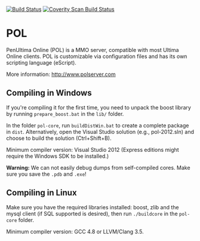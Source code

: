 [![Build Status](https://travis-ci.org/polserver/polserver.svg?branch=master)](https://travis-ci.org/polserver/polserver)
[![Coverity Scan Build Status](https://scan.coverity.com/projects/2862/badge.svg)](https://scan.coverity.com/projects/2862)


POL
=========

PenUltima Online (POL) is a MMO server, compatible with most Ultima Online clients.  POL is customizable via configuration files and has its own scripting language (eScript). 

More information: http://www.polserver.com


Compiling in Windows
---------

If you're compiling it for the first time, you need to unpack the boost library by running `prepare_boost.bat` in the `lib/` folder. 

In the folder `pol-core`, run `buildDistWin.bat` to create a complete package in `dist`. Alternatively, open the Visual Studio solution (e.g., pol-2012.sln) and choose to build the solution (Ctrl+Shift+B).
 
Minimum compiler version: Visual Studio 2012 (Express editions might require the Windows SDK to be installed.)

<b>Warning:</b> We can not easily debug dumps from self-compiled cores. Make sure you save the `.pdb` and `.exe`!
 
Compiling in Linux
----------

Make sure you have the required libraries installed: boost, zlib and the mysql client (if SQL supported is desired), then run `./buildcore` in the `pol-core` folder.

Minimum compiler version: GCC 4.8 or LLVM/Clang 3.5.
